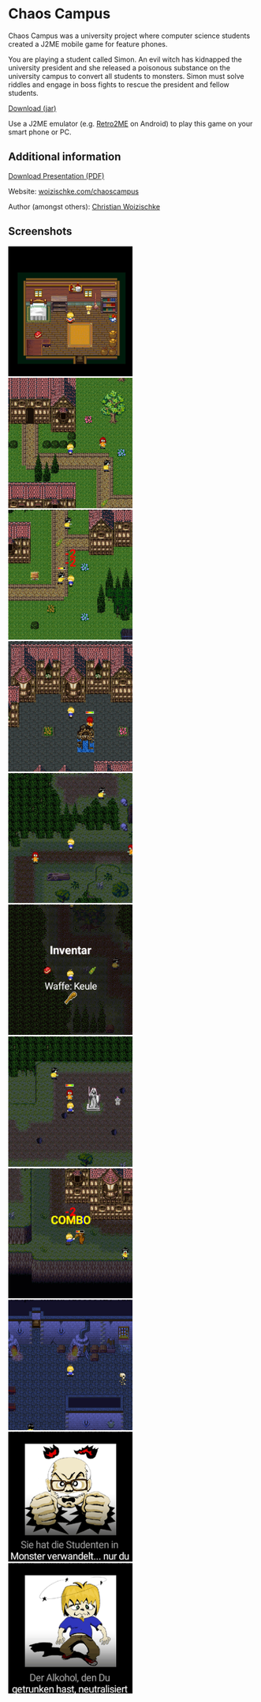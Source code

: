 # Chaos Campus

Chaos Campus was a university project where computer science students created a J2ME mobile game for feature phones. 

You are playing a student called Simon. An evil witch has kidnapped the university president and she released a poisonous substance on the university campus to convert all students to monsters. Simon must solve riddles and engage in boss fights to rescue the president and fellow students.

[Download (jar)](https://woizischke.com/chaos-campus.jar)

Use a J2ME emulator (e.g. [Retro2ME](https://play.google.com/store/apps/details?id=net.ovaplay.retro2me) on Android) to play this game on your smart phone or PC.

Additional information
---

[Download Presentation (PDF)](https://woizischke.com/chaos-campus.pdf)

Website: [woizischke.com/chaoscampus](https://woizischke.com/chaoscampus/index.html)

Author (amongst others): [Christian Woizischke](https://woizischke.com)

Screenshots
---

<img src="screenshots/1.png" width="50%">
<img src="screenshots/2.png" width="50%">
<img src="screenshots/3.png" width="50%">
<img src="screenshots/4.png" width="50%">
<img src="screenshots/5.png" width="50%">
<img src="screenshots/6.png" width="50%">
<img src="screenshots/7.png" width="50%">
<img src="screenshots/8.png" width="50%">
<img src="screenshots/9.png" width="50%">
<img src="screenshots/10.png" width="50%">
<img src="screenshots/11.png" width="50%">
